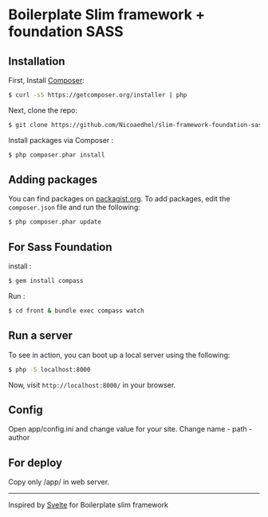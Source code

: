 # Boilerplate Slim framework + foundation SASS

## Installation

First, Install [Composer](https://getcomposer.org):

```bash
$ curl -sS https://getcomposer.org/installer | php
```
Next, clone the repo:

```bash
$ git clone https://github.com/Nicoaedhel/slim-framework-foundation-sass-boilerplate.git
```
Install packages via Composer :

```bash
$ php composer.phar install
```

## Adding packages

You can find packages on [packagist.org](https://packagist.org/).
To add packages, edit the `composer.json` file and run the following:

```bash
$ php composer.phar update
```

## For Sass Foundation 

install  :

```bash
$ gem install compass
```

Run :

```bash
$ cd front & bundle exec compass watch
```


## Run a server

To see in action, you can boot up a local server using the following:

```bash
$ php -S localhost:8000
```

Now, visit `http://localhost:8000/` in your browser.


## Config 

Open app/config.ini and change value for your site.
Change name - path - author

## For deploy

Copy only /app/ in web server.

---
Inspired by [Svelte](https://github.com/stursby/svelte) for Boilerplate slim framework
